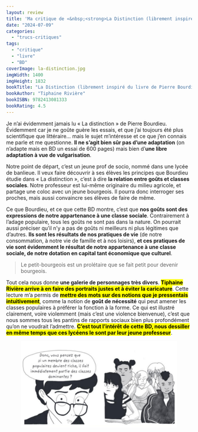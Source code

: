 ```yaml
---
layout: review
title: 'Ma critique de «&nbsp;<strong>La Distinction (librement inspiré du livre de Pierre Bourdieu)</strong>&nbsp;» de <em>Tiphaine Rivière</em>'
date: "2024-07-09"
categories: 
  - "trucs-critiques"
tags: 
  - "critique"
  - "livre"
  - "BD"
coverImage: la-distinction.jpg
imgWidth: 1400
imgHeight: 1832
bookTitle: "La Distinction (librement inspiré du livre de Pierre Bourdieu)"
bookAuthor: "Tiphaine Rivière"
bookISBN: 9782413081333       
bookRating: 4.5
---
```


Je n’ai évidemment jamais lu « La distinction » de Pierre Bourdieu. Évidemment car je ne goûte guère les essais, et que j’ai toujours été plus scientifique que littéraire… mais le sujet m’intéresse et ce que j’en connais me parle et me questionne. <strong>Il ne s’agit bien sûr pas d’une adaptation</strong> (on n’adapte mais en <abbr>BD</abbr> un essai de 600&nbsp;pages) mais bien d’<strong>une libre adaptation à vue de vulgarisation</strong>.

Notre point de départ, c’est un jeune prof de socio, nommé dans une lycée de banlieue. Il veux faire découvrir à ses élèves les principes que Bourdieu étudie dans « La distinction », c’est à dire <strong>la relation entre goûts et classes sociales</strong>. Notre professeur est lui-même originaire du milieu agricole, et partage une coloc avec un jeune bourgeois. Il pourra donc interroger ses proches, mais aussi convaincre ses élèves de faire de même.

Ce que Bourdieu, et ce que cette <abbr>BD</abbr> montre, c’est que <strong>nos goûts sont des expressions de notre appartenance à une classe sociale</strong>. Contrairement à l’adage populaire, tous les goûts ne sont pas dans la nature. On pourrait aussi préciser qu’il n’y a pas de goûts ni meilleurs ni plus légitimes que d’autres. <strong>Ils sont les résultats de nos pratiques de vie</strong> (de notre consommation, à notre vie de famille et à nos loisirs), <strong>et ces pratiques de vie sont évidemment le résultat de notre appartenance à une classe sociale, de notre dotation en capital tant économique que culturel</strong>.

<blockquote class="citation">
  <p>Le petit-bourgeois est un prolétaire que se fait petit pour devenir bourgeois.</p>
</blockquote>

Tout cela nous donne <strong>une galerie de personnages très divers</strong>. <mark><strong>Tiphaine Rivière arrive à en faire des portraits justes et à éviter la caricature</strong></mark>. Cette lecture m’a permis de <mark><strong>mettre des mots sur des notions que je pressentais intuitivement</strong></mark>, comme la notion de <strong>goût de nécessité</strong> qui peut amener les classes populaires à préférer la fonction à la forme. Ce qui est illustré clairement, voire violemment (mais c’est une violence bienvenue), c’est que nous sommes tous les pantins de rapports sociaux bien plus profondément qu’on ne voudrait l’admettre. <mark><strong>C’est tout l’intérêt de cette <abbr>BD</abbr>, nous dessiller en même temps que ces lycéens le sont par leur jeune professeur</strong></mark>.

<figure class="center">
  <img src="/images/2024/07/La-Distinction-banner.png" alt="Donc, vous pensez que si un membre des classes populaires devient riche, il fait immédiatement partie des classes dominantes ?">
</figure>
